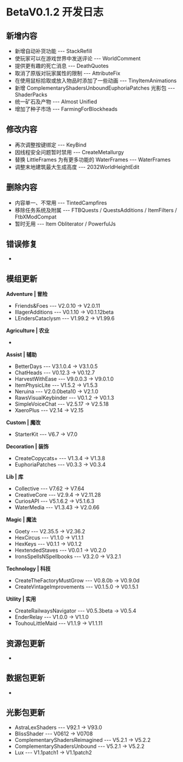 # BetaV0.1.2 开发日志

## 新增内容

- 新增自动补货功能 --- StackRefill
- 使玩家可以在游戏世界中发送评论 --- WorldComment
- 提供更有趣的死亡消息 --- DeathQuotes
- 取消了原版对玩家属性的限制 --- AttributeFix
- 在使用鼠标拾取或放入物品时添加了一些动画 --- TinyItemAnimations
- 新增 ComplementaryShadersUnboundEuphoriaPatches 光影包 --- ShaderPacks
- 统一矿石及产物 --- Almost Unified
- 增加了种子市场 --- FarmingForBlockheads


## 修改内容

- 再次调整按键绑定 --- KeyBind
- 因线程安全问题暂时禁用 --- CreateMetallurgy
- 替换 LittleFrames 为有更多功能的 WaterFrames --- WaterFrames
- 调整末地建筑最大生成高度 --- 2032WorldHeightEdit


## 删除内容

- 内容单一、不常用  --- TintedCampfires
- 移除任务系统及附属 --- FTBQuests / QuestsAdditions / ItemFilters / FtbXModCompat
- 暂时无用 --- Item Obliterator / PowerfulJs


## 错误修复

- 

## 模组更新

**Adventure | 冒险**

- Friends&Foes --- V2.0.10 -> V2.0.11
- IllagerAdditions --- V0.1.10 -> V0.1.12beta
- LEndersCataclysm --- V1.99.2 -> V1.99.6

**Agriculture | 农业**

- 

**Assist | 辅助**

- BetterDays --- V3.1.0.4 -> V3.1.0.5
- ChatHeads --- V0.12.3 -> V0.12.7
- HarvestWithEase --- V9.0.0.3 -> V9.0.1.0
- ItemPhysicLite --- V1.5.2 -> V1.5.3
- Neruina --- V2.0.0beta10 -> V2.1.0
- RawsVisualKeybinder --- V0.1.2 -> V0.1.3
- SimpleVoiceChat --- V2.5.17 -> V2.5.18
- XaeroPlus --- V2.14 -> V2.15

**Custom | 魔改**

- StarterKit --- V6.7 -> V7.0

**Decoration | 装饰**

- CreateCopycats+ --- V1.3.4 -> V1.3.8
- EuphoriaPatches --- V0.3.3 -> V0.3.4

**Lib | 库**

- Collective --- V7.62 -> V7.64
- CreativeCore --- V2.9.4 -> V2.11.28
- CuriosAPI --- V5.1.6.2 -> V5.1.6.3
- WaterMedia --- V1.3.43 -> V2.0.66

**Magic | 魔法**

- Goety --- V2.35.5 -> V2.36.2
- HexCircus --- V1.1.0 -> V1.1.1
- HexKeys --- V0.1.1 -> V0.1.2
- HextendedStaves --- V0.0.1 -> V0.2.0
- IronsSpellsNSpellbooks --- V3.2.0 -> V3.2.1

**Technology | 科技**

- CreateTheFactoryMustGrow --- V0.8.0b -> V0.9.0d
- CreateVintageImprovements --- V0.1.5.0 -> V0.1.5.1

**Utility | 实用**

- CreateRailwaysNavigator --- V0.5.3beta -> V0.5.4
- EnderRelay --- V1.0.0 -> V1.1.0
- TouhouLittleMaid --- V1.1.9 -> V1.1.11

## 资源包更新

- 

## 数据包更新

- 

## 光影包更新

- AstraLexShaders --- V92.1 -> V93.0
- BlissShader --- V0612 -> V0708
- ComplementaryShadersReimagined --- V5.2.1 -> V5.2.2
- ComplementaryShadersUnbound --- V5.2.1 -> V5.2.2
- Lux --- V1.1patch1 -> V1.1patch2
